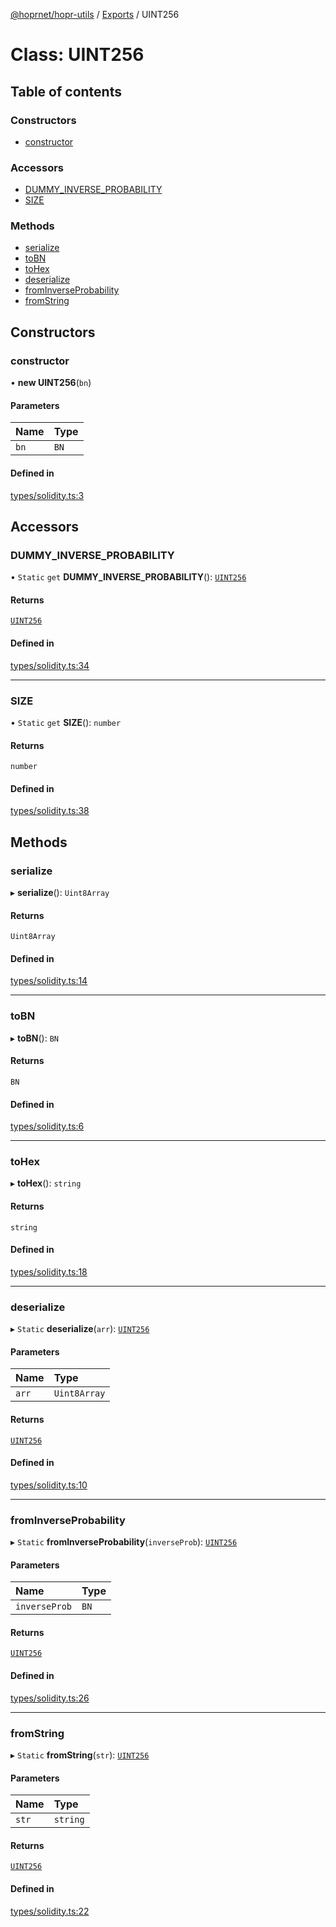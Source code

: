 [@hoprnet/hopr-utils](../README.md) / [Exports](../modules.md) / UINT256

# Class: UINT256

## Table of contents

### Constructors

- [constructor](uint256.md#constructor)

### Accessors

- [DUMMY\_INVERSE\_PROBABILITY](uint256.md#dummy_inverse_probability)
- [SIZE](uint256.md#size)

### Methods

- [serialize](uint256.md#serialize)
- [toBN](uint256.md#tobn)
- [toHex](uint256.md#tohex)
- [deserialize](uint256.md#deserialize)
- [fromInverseProbability](uint256.md#frominverseprobability)
- [fromString](uint256.md#fromstring)

## Constructors

### constructor

• **new UINT256**(`bn`)

#### Parameters

| Name | Type |
| :------ | :------ |
| `bn` | `BN` |

#### Defined in

[types/solidity.ts:3](https://github.com/hoprnet/hoprnet/blob/master/packages/utils/src/types/solidity.ts#L3)

## Accessors

### DUMMY\_INVERSE\_PROBABILITY

• `Static` `get` **DUMMY_INVERSE_PROBABILITY**(): [`UINT256`](uint256.md)

#### Returns

[`UINT256`](uint256.md)

#### Defined in

[types/solidity.ts:34](https://github.com/hoprnet/hoprnet/blob/master/packages/utils/src/types/solidity.ts#L34)

___

### SIZE

• `Static` `get` **SIZE**(): `number`

#### Returns

`number`

#### Defined in

[types/solidity.ts:38](https://github.com/hoprnet/hoprnet/blob/master/packages/utils/src/types/solidity.ts#L38)

## Methods

### serialize

▸ **serialize**(): `Uint8Array`

#### Returns

`Uint8Array`

#### Defined in

[types/solidity.ts:14](https://github.com/hoprnet/hoprnet/blob/master/packages/utils/src/types/solidity.ts#L14)

___

### toBN

▸ **toBN**(): `BN`

#### Returns

`BN`

#### Defined in

[types/solidity.ts:6](https://github.com/hoprnet/hoprnet/blob/master/packages/utils/src/types/solidity.ts#L6)

___

### toHex

▸ **toHex**(): `string`

#### Returns

`string`

#### Defined in

[types/solidity.ts:18](https://github.com/hoprnet/hoprnet/blob/master/packages/utils/src/types/solidity.ts#L18)

___

### deserialize

▸ `Static` **deserialize**(`arr`): [`UINT256`](uint256.md)

#### Parameters

| Name | Type |
| :------ | :------ |
| `arr` | `Uint8Array` |

#### Returns

[`UINT256`](uint256.md)

#### Defined in

[types/solidity.ts:10](https://github.com/hoprnet/hoprnet/blob/master/packages/utils/src/types/solidity.ts#L10)

___

### fromInverseProbability

▸ `Static` **fromInverseProbability**(`inverseProb`): [`UINT256`](uint256.md)

#### Parameters

| Name | Type |
| :------ | :------ |
| `inverseProb` | `BN` |

#### Returns

[`UINT256`](uint256.md)

#### Defined in

[types/solidity.ts:26](https://github.com/hoprnet/hoprnet/blob/master/packages/utils/src/types/solidity.ts#L26)

___

### fromString

▸ `Static` **fromString**(`str`): [`UINT256`](uint256.md)

#### Parameters

| Name | Type |
| :------ | :------ |
| `str` | `string` |

#### Returns

[`UINT256`](uint256.md)

#### Defined in

[types/solidity.ts:22](https://github.com/hoprnet/hoprnet/blob/master/packages/utils/src/types/solidity.ts#L22)
